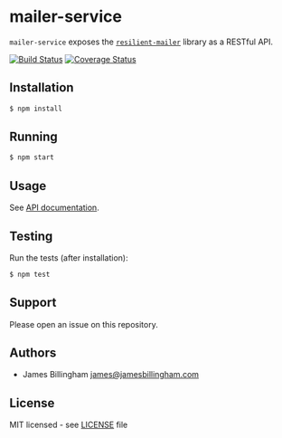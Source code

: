 # mailer-service

`mailer-service` exposes the [`resilient-mailer`](//github.com/billinghamj/resilient-mailer) library as a RESTful API.

[![Build Status](//img.shields.io/travis/billinghamj/mailer-service.svg?style=flat)](//travis-ci.org/billinghamj/mailer-service)
[![Coverage Status](//img.shields.io/coveralls/billinghamj/mailer-service.svg?style=flat)](//coveralls.io/r/billinghamj/mailer-service)

## Installation

```bash
$ npm install
```

## Running

```bash
$ npm start
```

## Usage

See [API documentation](//billinghamj.github.io/mailer-service/).

## Testing

Run the tests (after installation):

```bash
$ npm test
```

## Support

Please open an issue on this repository.

## Authors

- James Billingham <james@jamesbillingham.com>

## License

MIT licensed - see [LICENSE](LICENSE) file

